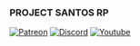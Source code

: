 ###  PROJECT SANTOS RP 
[![Patreon][patreon-img]][patreon-url] [![Discord][discord-img]][discord-url] [![Youtube][youtube-img]][youtube-url]









[patreon-img]: https://img.shields.io/badge/support-patreon-FF424D.svg
[patreon-url]: https://https://www.patreon.com/c/jmcmods/membership
[discord-img]: https://img.shields.io/badge/discord-join-7289DA.svg
[discord-url]: https://discord.gg/V7hHKEZyWm
[youtube-img]: https://img.shields.io/badge/subscribe-youtube-brightred?labelColor=white&color=orangered
[youtube-url]: https://https://www.youtube.com/@JMCMod
